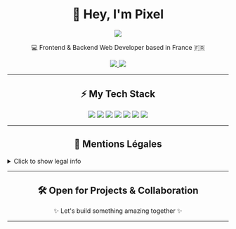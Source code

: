<!-- Pixel y Sel — README profile -->

<h1 align="center">👋 Hey, I'm Pixel</h1>

<div align="center">
  <img src="https://capsule-render.vercel.app/api?type=waving&color=0:3B82F6,100:6366F1&height=150&section=header&text=Web%20Developer%20Freelance&fontColor=fff&fontSize=30&fontAlignY=35" />
</div>

<p align="center">💻 Frontend & Backend Web Developer based in France 🇫🇷</p>

<p align="center">
  <a href="https://pixelbysel.com" target="_blank">
    <img src="https://img.shields.io/badge/Website-pixelbysel.com-3B82F6?style=for-the-badge" />
  </a>
  <a href="mailto:pixelbysel@gmail.com">
    <img src="https://img.shields.io/badge/Email-Contact-orange?style=for-the-badge&logo=gmail" />
  </a>
</p>

---

<h2 align="center">⚡ My Tech Stack</h2>

<p align="center">
  <img src="https://img.shields.io/badge/HTML5-E34F26?style=for-the-badge&logo=html5&logoColor=white" />
  <img src="https://img.shields.io/badge/CSS3-1572B6?style=for-the-badge&logo=css3&logoColor=white" />
  <img src="https://img.shields.io/badge/JavaScript-F7DF1E?style=for-the-badge&logo=javascript&logoColor=black" />
  <img src="https://img.shields.io/badge/React-20232A?style=for-the-badge&logo=react&logoColor=61DAFB" />
  <img src="https://img.shields.io/badge/Next.js-000?style=for-the-badge&logo=next.js&logoColor=white" />
  <img src="https://img.shields.io/badge/Node.js-339933?style=for-the-badge&logo=node.js&logoColor=white" />
  <img src="https://img.shields.io/badge/Tailwind_CSS-38B2AC?style=for-the-badge&logo=tailwind-css&logoColor=white" />
</p>

---

<h2 align="center">📜 Mentions Légales</h2>

<details>
  <summary>Click to show legal info</summary>

  **Nom commercial** : Pixel y Sel  
  **SIRET** : 989 031 240 00017  
  **Responsable** : Selim Azor  
  **Adresse** : 3 quai de Phalsbourg, 54300 Lunéville, France  
  **Email** : pixelbysel@gmail.com  
  **Téléphone** : +33 6 34 68 16 51  
  **Hébergeur** : [Vercel](https://vercel.com)  

  > Ce site est édité par un entrepreneur individuel.  
  > Aucune collecte de données personnelles.  
  > Aucun cookie utilisé.
</details>

---

<h2 align="center">🛠️ Open for Projects & Collaboration</h2>

<p align="center">✨ Let's build something amazing together ✨</p>

---

